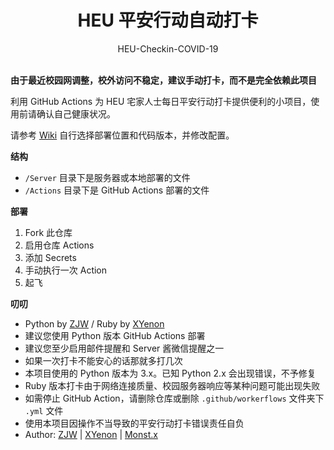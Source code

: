 <h1 align="center">HEU 平安行动自动打卡</h1>

<div align="center">HEU-Checkin-COVID-19</div></br>


**由于最近校园网调整，校外访问不稳定，建议手动打卡，而不是完全依赖此项目**

利用 GitHub Actions 为 HEU 宅家人士每日平安行动打卡提供便利的小项目，使用前请确认自己健康状况。

请参考 [Wiki](https://github.com/monsterxcn/HEU-Checkin-COVID-19/wiki) 自行选择部署位置和代码版本，并修改配置。


**结构**

 - `/Server` 目录下是服务器或本地部署的文件
 - `/Actions` 目录下是 GitHub Actions 部署的文件


**部署**

 1. Fork 此仓库
 2. 启用仓库 Actions
 3. 添加 Secrets
 4. 手动执行一次 Action
 5. 起飞


**叨叨**

 - Python by [ZJW](https://zjw1.top/2020/03/10/auto_checkin_during_covid19_and_cas_sso_learning/) / Ruby by [XYenon](https://gist.github.com/XYenon/79317d63e7f769e5bdff5b595d709b65)
 - 建议您使用 Python 版本 GitHub Actions 部署
 - 建议您至少启用邮件提醒和 Server 酱微信提醒之一
 - 如果一次打卡不能安心的话那就多打几次
 - 本项目使用的 Python 版本为 3.x。已知 Python 2.x 会出现错误，不予修复
 - Ruby 版本打卡由于网络连接质量、校园服务器响应等某种问题可能出现失败
 - 如需停止 GitHub Action，请删除仓库或删除 `.github/workerflows` 文件夹下 `.yml` 文件
 - 使用本项目因操作不当导致的平安行动打卡错误责任自负
 - Author: [ZJW](https://zjw1.top) | [XYenon](https://xyenon.bid) | [Monst.x](https://monsterx.cn)